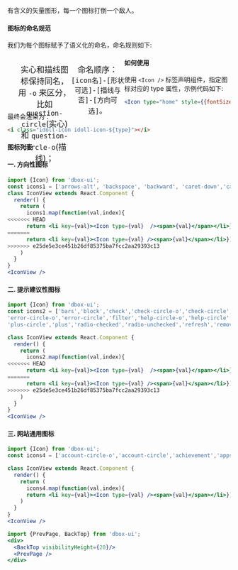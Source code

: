 有含义的矢量图形，每一个图标打倒一个敌人。

#### **图标的命名规范**

我们为每个图标赋予了语义化的命名，命名规则如下:

- 实心和描线图标保持同名，用 `-o` 来区分，比如 `question-circle`(实心) 和 `question-circle-o`(描线)；

- 命名顺序：`[icon名]-[形状可选]-[描线与否]-[方向可选]`。

#### **如何使用**

使用 `<Icon />` 标签声明组件，指定图标对应的 type 属性，示例代码如下:

```jsx
<Icon type="home" style={{fontSize: 18}} />
```

最终会渲染为：

```html
<i class="idoll-icon idoll-icon-${type}"></i>
```


#### **图标列表**


#### **一. 方向性图标**

```jsx
import {Icon} from 'dbox-ui';
const icons1 = ['arrows-alt', 'backspace', 'backward', 'caret-down','caret-left', 'caret-right', 'caret-up', 'down', 'forward', 'fullscreen-exit','fullscreen', 'left','left-circle-o', 'menu-fold', 'menu-unfold','redo', 'reply-all','reply','right','right-circle-o','shrink','swap-horiz','swap-vert','undo','up','zoom-out'];
class IconView extends React.Component {
  render() {
    return (
      icons1.map(function(val,index){
<<<<<<< HEAD
      return <li key={val}><Icon type={val}  /><span>{val}</span></li>})
=======
      return <li key={val}><Icon type={val} /><span>{val}</span></li>})
>>>>>>> e25de5e3ce451b26df85375ba7fcc2aa29393c13
    )
  }
}
<IconView />
```

#### **二. 提示建议性图标**

```jsx
import {Icon} from 'dbox-ui';
const icons2 = ['bars','block','check','check-circle-o','check-circle','checkbox-blank-o', 'checkbox-checked','checkbox-indeterminate','close-circle','close-circle-o','close','delete','done',
'error-circle-o','error-circle','filter','help-circle-o','help-circle','history', 'info-circle-o','info-circle', 'list','loading','menu','more','plus_box','plus-circle-o',
'plus-circle','plus','radio-checked','radio-unchecked','refresh','remove-circle-o','remove-circle','remove','search','warning-o','warning'];

class IconView extends React.Component {
  render() {
    return (
      icons2.map(function(val,index){
<<<<<<< HEAD
      return <li key={val}><Icon type={val}  /><span>{val}</span></li>})
=======
      return <li key={val}><Icon type={val} /><span>{val}</span></li>})
>>>>>>> e25de5e3ce451b26df85375ba7fcc2aa29393c13
    )
  }
}
<IconView />
```

#### **三. 网站通用图标**

```jsx
import {Icon} from 'dbox-ui';
const icons4 = ['account-circle-o','account-circle','achievement','appstore-o','assessment','bank-o','bank','book','calendar','chart','clear','clip','clock-o','cloud-download','cloud-upload','cloud','computer','copy','copyright','creditcard','dashboard','download','edit','email','equalizer','explore','eye_close','eye','file','flag','folder','home','hourglass','image','link-off','link','lock','logout','message','notifications','phone','platform','sad','setting','share','smile','star-half','star-o','star','tag','thumb-down','thumb-up','tool','trophy','unlock','upload','user-add','user-group','user','verified','voice','volume-down','volume-mute','volume-off','volume-up','wallet','widgets'];

class IconView extends React.Component {
  render() {
    return (
      icons4.map(function(val,index){
      return <li key={val}><Icon type={val} /><span>{val}</span></li>})
    )
  }
}
<IconView />
```

<style>
li {
  list-style:none;
  float:left;
  width: 25%;
  font-size:18px;
  height: 100px;
  text-align:center;
  transition: all .2s;
}
li:hover i {
  color: #13B886;
  transition: all .2s;
  font-size:32px
}
li:hover span {
  font-size:14px;
  transition: all .2s;
}
li i,li span {
  display:block;
}

</style>

```jsx noeditor
import {PrevPage, BackTop} from 'dbox-ui';
<div>
  <BackTop visibilityHeight={20}/>
  <PrevPage />
</div>
```
